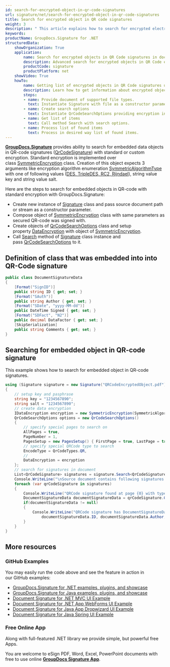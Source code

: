 ```yaml
---
id: search-for-encrypted-object-in-qr-code-signatures
url: signature/net/search-for-encrypted-object-in-qr-code-signatures
title: Search for encrypted object in QR code signatures
weight: 3
description: " This article explains how to search for encrypted electronic signatures in QR code electronic signatures. This topic contains example of using standard encryption, serialization, class definition and search for embedded objects in QR-codes with GroupDocs.Signature API."
keywords: 
productName: GroupDocs.Signature for .NET
structuredData:
    showOrganization: True
    application:    
        name: Search for encrypted objects in QR Code signatures in documents in C#    
        description: Advanced search for encrypted objects in QR Code electronic signatures in various documents with C# language and GroupDocs.Signature for .NET APIs
        productCode: signature
        productPlatform: net 
    showVideo: True
    howTo:
        name: Getting list of encrypted objects in QR Code signatures using C# 
        description: Learn how to get information about encrypted objects in QR Code electronic signatures in documents with C#
        steps:
        - name: Provide document of supported file types.
          text: Instantiate Signature with file as a constructor parameter. You can pass either file path or file stream. 
        - name: Create search options 
          text: Instantiate QrCodeSearchOptions providing encryption instance such as SymmetricEncryption.
        - name: Get list of items 
          text: Call method Search with search options.
        - name: Process list of found items
          text: Process in desired way list of found items.
---
```

[**GroupDocs.Signature**](https://products.groupdocs.com/signature/net) provides ability to search for embedded data objects in QR-code signatures ([QrCodeSignature](https://apireference.groupdocs.com/net/signature/groupdocs.signature.domain/qrcodesignature)) with standard or custom encryption. Standard encryption is implemented over class [SymmetricEncryption](https://apireference.groupdocs.com/net/signature/groupdocs.signature.domain.extensions/symmetricencryption) class. Creation of this object expects 3 arguments like encryption algorithm enumeration [SymmetricAlgorithmType](https://apireference.groupdocs.com/net/signature/groupdocs.signature.domain.extensions/symmetricalgorithmtype) with one of following values ([DES, TripleDES, RC2, Rijndael](https://apireference.groupdocs.com/net/signature/groupdocs.signature.domain.extensions/symmetricalgorithmtype)), string value key and string value salt.

Here are the steps to search for embedded objects in QR-code with standard encryption with GroupDocs.Signature:

* Create new instance of [Signature](https://apireference.groupdocs.com/net/signature/groupdocs.signature/signature) class and pass source document path or stream as a constructor parameter.
* Compose object of [SymmetricEncryption](https://apireference.groupdocs.com/net/signature/groupdocs.signature.domain.extensions/symmetricencryption) class with same parameters as secured QR-code was signed with.
* Create objects of [QrCodeSearchOptions](https://apireference.groupdocs.com/net/signature/groupdocs.signature.options/qrcodesearchoptions) class and setup property [DataEncryption](https://apireference.groupdocs.com/net/signature/groupdocs.signature.options/qrcodesearchoptions/properties/dataencryption) with object of [SymmetricEncryption](https://apireference.groupdocs.com/net/signature/groupdocs.signature.domain.extensions/symmetricencryption).
* Call [Search](https://apireference.groupdocs.com/net/signature/groupdocs.signature/signature/methods/search/_1) method of [Signature](https://apireference.groupdocs.com/net/signature/groupdocs.signature/signature) class instance and pass [QrCodeSearchOptions](https://apireference.groupdocs.com/net/signature/groupdocs.signature.options/qrcodesearchoptions) to it.

## Definition of class that was embedded into into QR-Code signature

```csharp
public class DocumentSignatureData
{
    [Format("SignID")]
    public string ID { get; set; }
    [Format("SAuth")]
    public string Author { get; set; }
    [Format("SDate", "yyyy-MM-dd")]
    public DateTime Signed { get; set; }
    [Format("SDFact", "N2")]
    public decimal DataFactor { get; set; }
    [SkipSerialization]
    public string Comments { get; set; }
}
```

## Searching for embedded object in QR-code signature

This example shows how to search for embedded object in QR-code signatures.

```csharp
using (Signature signature = new Signature("QRCodeEncryptedObject.pdf"))
{
    // setup key and pasphrase
    string key = "1234567890";
    string salt = "1234567890";
    // create data encryption
    IDataEncryption encryption = new SymmetricEncryption(SymmetricAlgorithmType.Rijndael, key, salt);
    QrCodeSearchOptions options = new QrCodeSearchOptions()
    {
        // specify special pages to search on
        AllPages = true,
        PageNumber = 1,
        PagesSetup = new PagesSetup() { FirstPage = true, LastPage = true, OddPages = false, EvenPages = false },
        // specify special QRCode type to search
        EncodeType = QrCodeTypes.QR,
        //
        DataEncryption = encryption
    };
    // search for signatures in document
    List<QrCodeSignature> signatures = signature.Search<QrCodeSignature>(options);
    Console.WriteLine("\nSource document contains following signatures.");
    foreach (var qrCodeSignature in signatures)
    {
        Console.WriteLine("QRCode signature found at page {0} with type {1}.", qrCodeSignature.PageNumber,qrCodeSignature.EncodeType);
        DocumentSignatureData documentSignatureData = qrCodeSignature.GetData<DocumentSignatureData>();
        if(documentSignatureData != null)
        {
            Console.WriteLine("QRCode signature has DocumentSignatureData object:\n ID = {0}, Author = {1}, Signed = {2}, DataFactor {3}",
                documentSignatureData.ID, documentSignatureData.Author, documentSignatureData.Signed.ToShortDateString(), documentSignatureData.DataFactor);
        }
    }
}
```

## More resources

### GitHub Examples

You may easily run the code above and see the feature in action in our GitHub examples:

* [GroupDocs.Signature for .NET examples, plugins, and showcase](https://github.com/groupdocs-signature/GroupDocs.Signature-for-.NET)
* [GroupDocs.Signature for Java examples, plugins, and showcase](https://github.com/groupdocs-signature/GroupDocs.Signature-for-Java)
* [Document Signature for .NET MVC UI Example](https://github.com/groupdocs-signature/GroupDocs.Signature-for-.NET-MVC)
* [Document Signature for .NET App WebForms UI Example](https://github.com/groupdocs-signature/GroupDocs.Signature-for-.NET-WebForms)
* [Document Signature for Java App Dropwizard UI Example](https://github.com/groupdocs-signature/GroupDocs.Signature-for-Java-Dropwizard)
* [Document Signature for Java Spring UI Example](https://github.com/groupdocs-signature/GroupDocs.Signature-for-Java-Spring)

### Free Online App

Along with full-featured .NET library we provide simple, but powerful free Apps.

You are welcome to eSign PDF, Word, Excel, PowerPoint documents with free to use online **[GroupDocs Signature App](https://products.groupdocs.app/signature)**.
